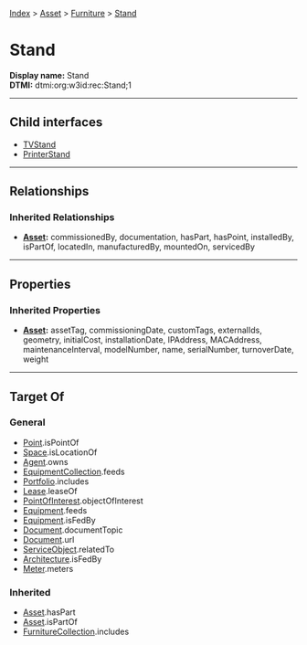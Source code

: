 [Index](../../../index.md) > [Asset](../../Asset.md) > [Furniture](../Furniture.md) > [Stand](#)
# Stand

**Display name:** Stand<br />
**DTMI:** dtmi:org:w3id:rec:Stand;1

---

## Child interfaces
* [TVStand](TVStand.md)
* [PrinterStand](PrinterStand.md)

---

## Relationships

### Inherited Relationships
* **[Asset](../../Asset.md):** commissionedBy, documentation, hasPart, hasPoint, installedBy, isPartOf, locatedIn, manufacturedBy, mountedOn, servicedBy

---

## Properties

### Inherited Properties
* **[Asset](../../Asset.md):** assetTag, commissioningDate, customTags, externalIds, geometry, initialCost, installationDate, IPAddress, MACAddress, maintenanceInterval, modelNumber, name, serialNumber, turnoverDate, weight

---

## Target Of
### General
* [Point](../../../Point/Point.md).isPointOf
* [Space](../../../Space/Space.md).isLocationOf
* [Agent](../../../Agent/Agent.md).owns
* [EquipmentCollection](../../../Collection/EquipmentCollection.md).feeds
* [Portfolio](../../../Collection/Portfolio.md).includes
* [Lease](../../../Event/Lease.md).leaseOf
* [PointOfInterest](../../../Information/PointOfInterest.md).objectOfInterest
* [Equipment](../../Equipment/Equipment.md).feeds
* [Equipment](../../Equipment/Equipment.md).isFedBy
* [Document](../../../Information/Document/Document.md).documentTopic
* [Document](../../../Information/Document/Document.md).url
* [ServiceObject](../../../Information/ServiceObject/ServiceObject.md).relatedTo
* [Architecture](../../../Space/Architecture/Architecture.md).isFedBy
* [Meter](../../Equipment/Meter/Meter.md).meters
### Inherited
* [Asset](../../Asset.md).hasPart
* [Asset](../../Asset.md).isPartOf
* [FurnitureCollection](../../../Collection/FurnitureCollection.md).includes
